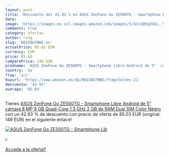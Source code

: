 ```yaml
---
layout: post
title: 'Descuento del 42.93 % en ASUS ZenFone Go ZE500TG - Smartphone Lib'
date: 
image: 'https://images-eu.ssl-images-amazon.com/images/I/41n1Q5q3SGL._SL200_.jpg'
comments: true
category: ofertas
author: ring
slug: 'B0158G7NWI-es'
actualPrice: 85.03 EUR
currency: EUR
price: 85.03
comparePrice: 149 EUR
prodname: 'ASUS ZenFone Go ZE500TG - Smartphone Libre Android de 5"  cámara 8 MP  8 GB  Quad-Core 1.3 GHz  2 GB de RAM  Dual SIM   Color Negro'
country: 'es'
flag: '🇪🇸'
buyurl: 'https://www.amazon.es/dp/B0158G7NWI/?tag=tolees-21'
descuento: '42.93'
average: '85.03'
---
```


Tienes [ASUS ZenFone Go ZE500TG - Smartphone Libre Android de 5"  cámara 8 MP  8 GB  Quad-Core 1.3 GHz  2 GB de RAM  Dual SIM   Color Negro](https://www.amazon.es/dp/B0158G7NWI/?tag=tolees-21) con un 42.93 % de descuento con precio de oferta de 85.03 EUR (original: 149 EUR) en el siguiente enlace!

[![ASUS ZenFone Go ZE500TG - Smartphone Lib](https://images-eu.ssl-images-amazon.com/images/I/41n1Q5q3SGL._SL200_.jpg)](https://www.amazon.es/dp/B0158G7NWI/?tag=tolees-21)

ℹ️:


[Accede a la oferta!!](https://www.amazon.es/dp/B0158G7NWI/?tag=tolees-21)
